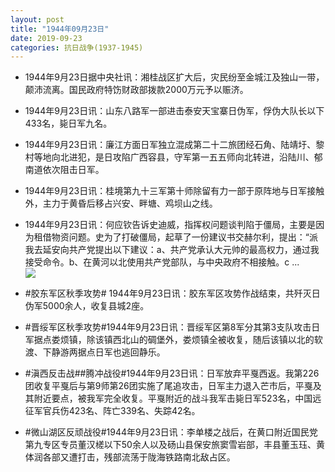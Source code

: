 ```yaml
---
layout: post
title: "1944年09月23日"
date: 2019-09-23
categories: 抗日战争(1937-1945)
---
```


<meta name="referrer" content="no-referrer" />

- 1944年9月23日据中央社讯：湘桂战区扩大后，灾民纷至金城江及独山一带，颠沛流离。国民政府特饬财政部拨款2000万元予以赈济。 

- 1944年9月23日讯：山东八路军一部进击泰安天宝寨日伪军，俘伪大队长以下433名，毙日军九名。 

- 1944年9月23日讯：廉江方面日军独立混成第二十二旅团经石角、陆靖圩、黎村等地向北进犯，是日攻陷广西容县，守军第一五五师向北转进，沿陆川、郁南道依次阻击日军。 

- 1944年9月23日讯：桂境第九十三军第十师除留有力一部于原阵地与日军接触外，主力于黄昏后移占兴安、畔塘、鸡坝山之线。 

- 1944年9月23日讯：何应钦告诉史迪威，指挥权问题谈判陷于僵局，主要是因为租借物资问题。史为了打破僵局，起草了一份建议书交赫尔利，提出：“派我去延安向共产党提出以下建议：a、共产党承认大元帅的最高权力，通过我接受命令。b、在黄河以北使用共产党部队，与中央政府不相接触。c ... <br/><img src="https://wx2.sinaimg.cn/large/aca367d8ly1g79luqwdusj20c80cw74g.jpg" />

- #胶东军区秋季攻势# 1944年9月23日讯：胶东军区攻势作战结束，共歼灭日伪军5000余人，收复县城2座。 

- #晋绥军区秋季攻势#1944年9月23日讯：晋绥军区第8军分其第3支队攻击日军据点娄烦镇，除该镇西北山的碉堡外，娄烦镇全被收复，随后该镇以北的软渡、下静游两据点日军也逃回静乐。 

- #滇西反击战##腾冲战役#1944年9月23日讯：日军放弃平戛西返。我第226团收复平戛后与第9师第26团实施了尾追攻击，日军主力退入芒市后，平戛及其附近要点，被我军完全收复。平戛附近的战斗我军击毙日军523名，中国远征军官兵伤423名、阵亡339名、失踪42名。 

- #微山湖区反顽战役#1944年9月23日讯：李单楼之战后，在黄口附近国民党第九专区专员董汉槎以下50余人以及砀山县保安旅窦雪岩部，丰县董玉珏、黄体润各部又遭打击，残部流荡于陇海铁路南北敌占区。 

